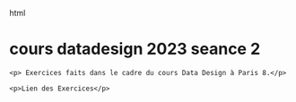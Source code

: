 html <html lang="en">
<head>
    <meta charset="UTF-8">
    <meta name="viewport" content="width=device-width, initial-scale=1.0">
    <title>Document</title>
</head>
<body>
    <h1> cours datadesign 2023 seance 2</h1>

    <p> Exercices faits dans le cadre du cours Data Design à Paris 8.</p>

    <p>Lien des Exercices</p>

    
</body>
</html>
